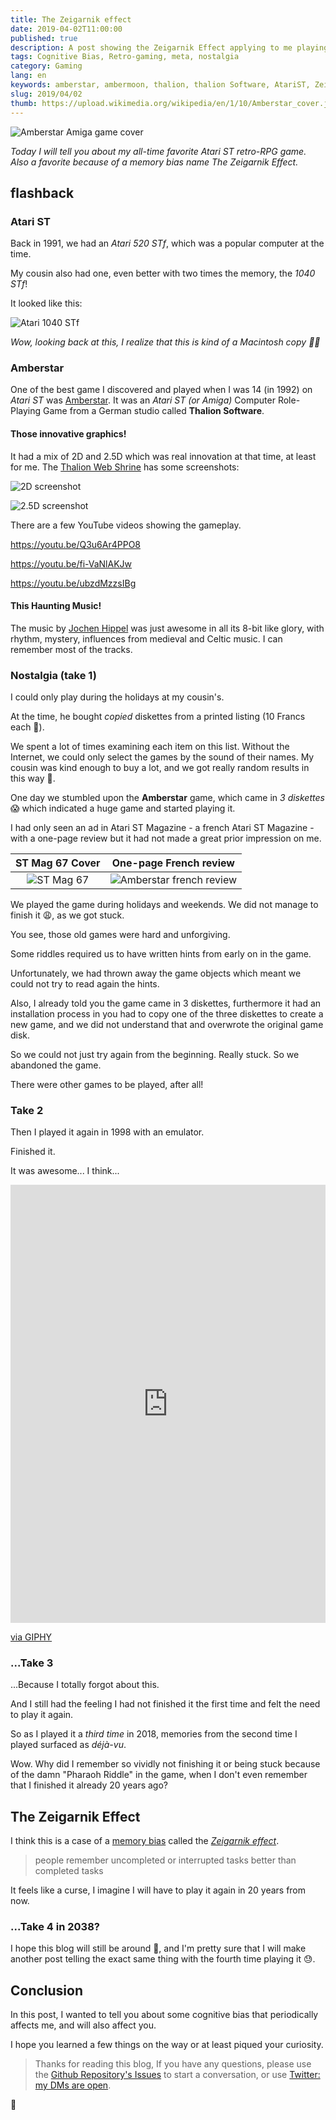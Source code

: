 ```yaml
---
title: The Zeigarnik effect
date: 2019-04-02T11:00:00
published: true
description: A post showing the Zeigarnik Effect applying to me playing, again and again, a game I did not finish when I was young.
tags: Cognitive Bias, Retro-gaming, meta, nostalgia
category: Gaming
lang: en
keywords: amberstar, ambermoon, thalion, thalion Software, AtariST, Zeigarnik Effect, memory bias
slug: 2019/04/02
thumb: https://upload.wikimedia.org/wikipedia/en/1/10/Amberstar_cover.jpg
---
```

![Amberstar Amiga game cover](https://upload.wikimedia.org/wikipedia/en/1/10/Amberstar_cover.jpg)

*Today I will tell you about my all-time favorite Atari ST retro-RPG game. Also a favorite because of a memory bias name The Zeigarnik Effect.*

## flashback

### Atari ST

Back in 1991, we had an *Atari 520 STf*, which was a popular computer at the time.

My cousin also had one, even better with two times the memory, the *1040 STf*!

It looked like this:

![Atari 1040 STf](https://upload.wikimedia.org/wikipedia/commons/thumb/3/39/Atari_1040STf.jpg/1600px-Atari_1040STf.jpg)

*Wow, looking back at this, I realize that this is kind of a Macintosh copy 🤔🤓*

### Amberstar

One of the best game I discovered and played when I was 14 (in 1992) on *Atari ST* was [Amberstar](https://en.wikipedia.org/wiki/Amberstar).
It was an *Atari ST (or Amiga)* Computer Role-Playing Game from a German studio called **Thalion Software**.

#### Those innovative graphics!

It had a mix of 2D and 2.5D which was real innovation at that time, at least for me. The [Thalion Web Shrine](http://thalion.exotica.org.uk/games/amberstar/amberstar.html) has some screenshots:

![2D screenshot](/graveyard.gif)

![2.5D screenshot](/3d.gif)

There are a few YouTube videos showing the gameplay.

https://youtu.be/Q3u6Ar4PPO8

https://youtu.be/fi-VaNlAKJw

https://youtu.be/ubzdMzzsIBg

#### This Haunting Music!

The music by [Jochen Hippel](https://en.wikipedia.org/wiki/Jochen_Hippel) was just awesome in all its 8-bit like glory, with rhythm, mystery, influences from medieval and Celtic music. I can remember most of the tracks.

### Nostalgia (take 1)

I could only play during the holidays at my cousin's.

At the time, he bought *copied*  diskettes from a printed listing (10 Francs each 🤫).

We spent a lot of times examining each item on this list.
Without the Internet, we could only select the games by the sound of their names.
My cousin was kind enough to buy a lot, and we got really random results in this way 🤣.

One day we stumbled upon the **Amberstar** game, which came in *3 diskettes* 😱 which indicated a huge game and started playing it.

I had only seen an ad in Atari ST Magazine - a french Atari ST Magazine - with a one-page review but it had not made a great prior impression on me.

ST Mag 67 Cover                      | One-page French review
:-----------------------------------:|:----------------------------------:
![ST Mag 67](/stmag67-amberstar.jpg)  |  ![Amberstar french review](/amberstar-st-magazine-67-dec-1992.jpg)

We played the game during holidays and weekends. We did not manage to finish it 😩, as we got stuck.

You see, those old games were hard and unforgiving.

Some riddles required us to have written hints from early on in the game.

Unfortunately, we had thrown away the game objects which meant we could not try to read again the hints.

Also, I already told you the game came in 3 diskettes, furthermore it had an installation process in you had to copy one of the three diskettes to create a new game, and we did not understand that and overwrote the original game disk.

So we could not just try again from the beginning. Really stuck. So we abandoned the game.

There were other games to be played, after all!

### Take 2

Then I played it again in 1998 with an emulator.

Finished it.

It was awesome... I think...

<div style="width:100%;height:0;padding-bottom:139%;position:relative;"><iframe title="dancing happy" src="https://giphy.com/embed/mIZ9rPeMKefm0" width="100%" height="100%" style="position:absolute" frameBorder="0" class="giphy-embed" allowFullScreen></iframe></div><p><a href="https://giphy.com/gifs/dancing-happy-mIZ9rPeMKefm0">via GIPHY</a></p>


### ...Take 3

...Because I totally forgot about this.

And I still had the feeling I had not finished it the first time and felt the need to play it again.

So as I played it a *third time* in 2018, memories from the second time I played surfaced as *déjà-vu*.

Wow. Why did I remember so vividly not finishing it or being stuck because of the damn "Pharaoh Riddle" in the game, when I don't even remember that I finished it already 20 years ago?

## The Zeigarnik Effect

I think this is a case of a [memory bias](https://en.wikipedia.org/wiki/List_of_memory_biases) called the [*Zeigarnik effect*](https://en.wikipedia.org/wiki/Zeigarnik_effect).

> people remember uncompleted or interrupted tasks better than completed tasks

It feels like a curse, I imagine I will have to play it again in 20 years from now.

### ...Take 4 in 2038?

I hope this blog will still be around 🤣, and I'm pretty sure that I will make another post telling the exact same thing with the fourth time playing it 😓.

## Conclusion

In this post, I wanted to tell you about some cognitive bias that periodically affects me, and will also affect you.

I hope you learned a few things on the way or at least piqued your curiosity.

> Thanks for reading this blog, If you have any questions, please use the [Github Repository's Issues](https://github.com/doppelganger9/blog/issues) to start a conversation, or use [Twitter: my DMs are open](https://twitter.com/doppelganger9).

👋
